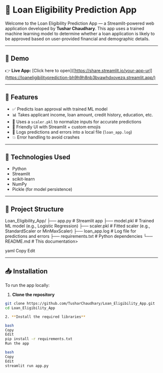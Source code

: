 # 🏦 Loan Eligibility Prediction App

Welcome to the Loan Eligibility Prediction App — a Streamlit-powered web application developed by **Tushar Chaudhary**. This app uses a trained machine learning model to determine whether a loan application is likely to be approved based on user-provided financial and demographic details.

---

## 🚀 Demo

👉 **Live App:** [Click here to open]([https://share.streamlit.io/your-app-url](https://loaneligibilityprediction-bh9h9h8nb3bvawhdxovezq.streamlit.app/)

---

## 🎯 Features

- ✅ Predicts loan approval with trained ML model
- 📊 Takes applicant income, loan amount, credit history, education, etc.
- 🔐 Uses a `scaler.pkl` to normalize inputs for accurate predictions
- 💬 Friendly UI with Streamlit + custom emojis
- 🧾 Logs predictions and errors into a local file (`loan_app.log`)
- 💥 Error handling to avoid crashes

---

## 🧠 Technologies Used

- Python
- Streamlit
- scikit-learn
- NumPy
- Pickle (for model persistence)

---

## 📁 Project Structure
Loan_Eligibility_App/
├── app.py # Streamlit app
├── model.pkl # Trained ML model (e.g., Logistic Regression)
├── scaler.pkl # Fitted scaler (e.g., StandardScaler or MinMaxScaler)
├── loan_app.log # Log file for predictions and errors
├── requirements.txt # Python dependencies
└── README.md # This documentation>

yaml
Copy
Edit


---

## 📥 Installation

To run the app locally:

1. **Clone the repository**

```bash
git clone https://github.com/TusharChaudhary/Loan_Eligibility_App.git
cd Loan_Eligibility_App

2. **Install the required libraries**

bash
Copy
Edit
pip install -r requirements.txt
Run the app

bash
Copy
Edit
streamlit run app.py

